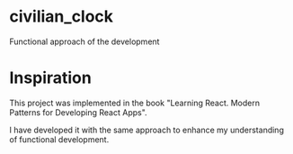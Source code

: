 # civilian_clock
Functional approach of the development

# Inspiration
This project was implemented in the book "Learning React. Modern Patterns for Developing React Apps".

I have developed it with the same approach to enhance my understanding of functional development.
